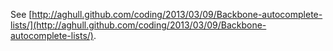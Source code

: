 See [http://aghull.github.com/coding/2013/03/09/Backbone-autocomplete-lists/](http://aghull.github.com/coding/2013/03/09/Backbone-autocomplete-lists/).